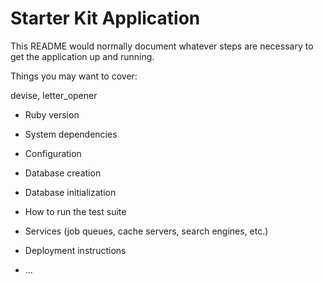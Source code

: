 # Starter Kit Application

This README would normally document whatever steps are necessary to get the
application up and running.

Things you may want to cover:

devise, letter_opener


* Ruby version

* System dependencies

* Configuration

* Database creation

* Database initialization

* How to run the test suite

* Services (job queues, cache servers, search engines, etc.)

* Deployment instructions

* ...
